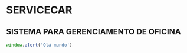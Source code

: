 # SERVICECAR

## SISTEMA PARA GERENCIAMENTO DE OFICINA

~~~javascript
window.alert('Olá mundo')
~~~

